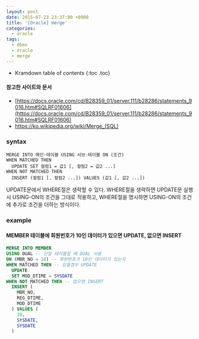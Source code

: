 ```yaml
---
layout: post
date: 2015-07-23 23:37:00 +0900
title: '[Oracle] merge'
categories:
  - oracle
tags:
  - dbms
  - oracle
  - merge
---
```


* Kramdown table of contents
{:toc .toc}

#### 참고한 사이트와 문서

- [https://docs.oracle.com/cd/B28359_01/server.111/b28286/statements_9016.htm#SQLRF01606](https://docs.oracle.com/cd/B28359_01/server.111/b28286/statements_9016.htm#SQLRF01606)
- https://ko.wikipedia.org/wiki/Merge_(SQL)

### syntax

```
MERGE INTO 메인-테이블 USING 서브-테이블 ON (조건)
WHEN MATCHED THEN
  UPDATE SET 컬럼1 = 값1 [, 컬럼2 = 값2 ...]
WHEN NOT MATCHED THEN
  INSERT (컬럼1 [, 컬럼2 ...]) VALUES (값1 [, 값2 ...])
```

UPDATE문에서 WHERE절은 생략할 수 있다. WHERE절을 생략하면 UPDATE문 실행 시 USING-ON의 조건을 그대로 적용하고, WHERE절을 명시하면 USING-ON의 조건에 추가로 조건을 더하는 방식이다.

### example

#### MEMBER 테이블에 회원번호가 10인 데이터가 있으면 UPDATE, 없으면 INSERT

```sql
MERGE INTO MEMBER
USING DUAL -- 단일 테이블일 때 DUAL 사용
ON (MBR_NO = 10) -- 회원번호가 10인 데이터가 있는지
WHEN MATCHED THEN -- 있을경우 UPDATE
  UPDATE
  SET MOD_DTIME = SYSDATE
WHEN NOT MATCHED THEN -- 없으면 INSERT
  INSERT (
    MBR_NO,
    REG_DTIME,
    MOD_DTIME
  ) VALUES (
    10,
    SYSDATE,
    SYSDATE
  )
```
